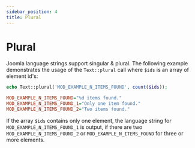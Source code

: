 ```yaml
---
sidebar_position: 4
title: Plural
---
```


Plural
======

Joomla language strings support singular & plural. The following example demonstrates the usage of the `Text::plural`
call where `$ids` is an array of element id's:

```php title="mod_example Template File Plural example"
echo Text::plural('MOD_EXAMPLE_N_ITEMS_FOUND', count($ids));
```

```ini title="MOD_EXAMPLE Language File"
MOD_EXAMPLE_N_ITEMS_FOUND="%d items found."
MOD_EXAMPLE_N_ITEMS_FOUND_1="Only one item found."
MOD_EXAMPLE_N_ITEMS_FOUND_2="Two items found."
```

If the array `$ids` contains only one element, the language string for `MOD_EXAMPLE_N_ITEMS_FOUND_1` is output, if
there are two `MOD_EXAMPLE_N_ITEMS_FOUND_2` or `MOD_EXAMPLE_N_ITEMS_FOUND` for three or more elements.